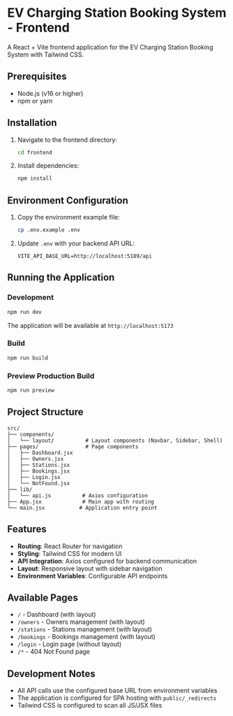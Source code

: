 # EV Charging Station Booking System - Frontend

A React + Vite frontend application for the EV Charging Station Booking System with Tailwind CSS.

## Prerequisites

- Node.js (v16 or higher)
- npm or yarn

## Installation

1. Navigate to the frontend directory:
   ```bash
   cd frontend
   ```

2. Install dependencies:
   ```bash
   npm install
   ```

## Environment Configuration

1. Copy the environment example file:
   ```bash
   cp .env.example .env
   ```

2. Update `.env` with your backend API URL:
   ```
   VITE_API_BASE_URL=http://localhost:5189/api
   ```

## Running the Application

### Development
```bash
npm run dev
```

The application will be available at `http://localhost:5173`

### Build
```bash
npm run build
```

### Preview Production Build
```bash
npm run preview
```

## Project Structure

```
src/
├── components/
│   └── layout/          # Layout components (Navbar, Sidebar, Shell)
├── pages/               # Page components
│   ├── Dashboard.jsx
│   ├── Owners.jsx
│   ├── Stations.jsx
│   ├── Bookings.jsx
│   ├── Login.jsx
│   └── NotFound.jsx
├── lib/
│   └── api.js          # Axios configuration
├── App.jsx             # Main app with routing
└── main.jsx           # Application entry point
```

## Features

- **Routing**: React Router for navigation
- **Styling**: Tailwind CSS for modern UI
- **API Integration**: Axios configured for backend communication
- **Layout**: Responsive layout with sidebar navigation
- **Environment Variables**: Configurable API endpoints

## Available Pages

- `/` - Dashboard (with layout)
- `/owners` - Owners management (with layout)
- `/stations` - Stations management (with layout)
- `/bookings` - Bookings management (with layout)
- `/login` - Login page (without layout)
- `/*` - 404 Not Found page

## Development Notes

- All API calls use the configured base URL from environment variables
- The application is configured for SPA hosting with `public/_redirects`
- Tailwind CSS is configured to scan all JS/JSX files